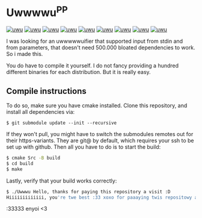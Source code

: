 # Uwwwwu<sup>PP</sup>

[![uwu](https://img.shields.io/badge/uwu'd%3F-yes-AA44AA)](https://github.com/Leonetienne/UwwwuPP)
[![uwu](https://img.shields.io/badge/cute%3f-definitely!-44AAFA)](https://github.com/Leonetienne/UwwwuPP)
[![uwu](https://img.shields.io/badge/nyecessawy%3f-you%20bet!-AAAA44)](https://github.com/Leonetienne/UwwwuPP)
[![uwu](https://img.shields.io/badge/license-BSD%202%20Clause-44AA44)](https://github.com/Leonetienne/UwwwuPP)
[![uwu](https://img.shields.io/badge/test%20cuvwage-some-44AA44)](https://github.com/Leonetienne/UwwwuPP)
[![uwu](https://img.shields.io/badge/downloads-%3E1-AA44AA)](https://github.com/Leonetienne/UwwwuPP/releases/tag/1)
[![uwu](https://img.shields.io/badge/pwatform-evewytwing%20twat%20runs%20cmake-00589D)](https://github.com/Leonetienne/UwwwuPP)
[![uwu](https://img.shields.io/badge/eviw%20pwopwietawy%20softwawe%3f-nyeva%20eva-44AAFA)](https://github.com/Leonetienne/UwwwuPP)
[![uwu](https://img.shields.io/badge/badges%3f-all%20of%20twem-AA44AA)](https://github.com/Leonetienne/UwwwuPP)

I was looking for an uwwwwwuifier that supported input from
stdin and from parameters, that doesn't need 500.000 bloated dependencies to work.
So i made this.

You do have to compile it yourself. I do not fancy providing a hundred different binaries
for each distribution. But it is really easy.

## Compile instructions
To do so, make sure you have cmake installed.
Clone this repository, and install all dependencies via:
```
$ git submodule update --init --recursive
```

If they won't pull, you might have to switch the submodules remotes out for their
https-variants. They are git@ by default, which requires your ssh to be set up with github.
Then all you have to do is to start the build:
```sh
$ cmake Src -B build
$ cd build
$ make
```

Lastly, verify that your build works correctly:
```sh
$ ./Uwwwu Hello, thanks for paying this repository a visit :D
Hiiiiiiiiiiiii, you're twe best :33 xoxo for paaaying twis repositowy a visit :3
```

:33333 enyoi <3


